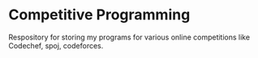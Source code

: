 # Competitive Programming

Respository for storing my programs for various online competitions like Codechef, spoj, codeforces.
